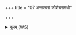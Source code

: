 +++
title = "07 अन्तश्चरां कोशेचरामथो"

+++
<details><summary>मूलम् (WS)</summary>

अन्तश्चरां कोशेचरामथो गोष्ठावचारिणीम् ।  
अथो याः स्वप्ने पश्यामस्ता इतो नाशयामसि ॥ ७ ॥
</details>